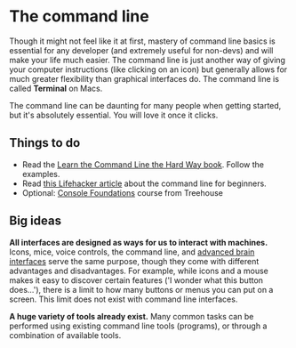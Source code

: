 # The command line
Though it might not feel like it at first, mastery of command line basics is essential for any developer (and extremely useful for non-devs) and will make your life much easier. The command line is just another way of giving your computer instructions (like clicking on an icon) but generally allows for much greater flexibility than graphical interfaces do. The command line is called **Terminal** on Macs.

The command line can be daunting for many people when getting started, but it's absolutely essential. You will love it once it clicks.

## Things to do
- Read the [Learn the Command Line the Hard Way book](http://cli.learncodethehardway.org/book/). Follow the examples.
- Read [this Lifehacker article](http://lifehacker.com/5633909/who-needs-a-mouse-learn-to-use-the-command-line-for-almost-anything) about the command line for beginners.
- Optional: [Console Foundations](https://teamtreehouse.com/library/console-foundations#getting-started-with-the-console) course from Treehouse

## Big ideas
**All interfaces are designed as ways for us to interact with machines.** Icons, mice, voice controls, the command line, and [advanced brain interfaces](https://en.wikipedia.org/wiki/Brain%E2%80%93computer_interface) serve the same purpose, though they come with different advantages and disadvantages. For example, while icons and a mouse makes it easy to discover certain features ('I wonder what this button does...'), there is a limit to how many buttons or menus you can put on a screen. This limit does not exist with command line interfaces.

**A huge variety of tools already exist.** Many common tasks can be performed using existing command line tools (programs), or through a combination of available tools.